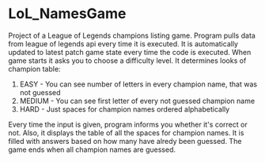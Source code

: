 # LoL_NamesGame
Project of a League of Legends champions listing game. Program pulls data from league of legends api every time it is executed. It is automatically updated to latest patch game state every time the code is executed. When game starts it asks you to choose a difficulty level. It determines looks of champion table:
  1. EASY - You can see number of letters in every champion name, that was not guessed
  2. MEDIUM - You can see first letter of every not guessed champion name
  3. HARD - Just spaces for champion names ordered alphabetically

Every time the input is given, program informs you whether it's correct or not. Also, it displays the table of all the spaces for champion names. It is filled with answers based on how many have alredy been guessed. The game ends when all champion names are guessed.
